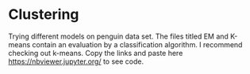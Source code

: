 # Clustering
Trying different models on penguin data set. The files titled EM and K-means contain an evaluation by a classification algorithm.
I recommend checking out k-means.
Copy the links and paste here https://nbviewer.jupyter.org/ to see code.
